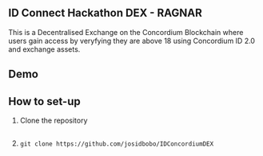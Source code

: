 ## ID Connect Hackathon DEX - RAGNAR
This is a Decentralised Exchange on the Concordium Blockchain where users gain access by veryfying they are above 18 using Concordium ID 2.0 and exchange assets.

## Demo

## How to set-up

1. Clone the repository
2. ##
       git clone https://github.com/josidbobo/IDConcordiumDEX
